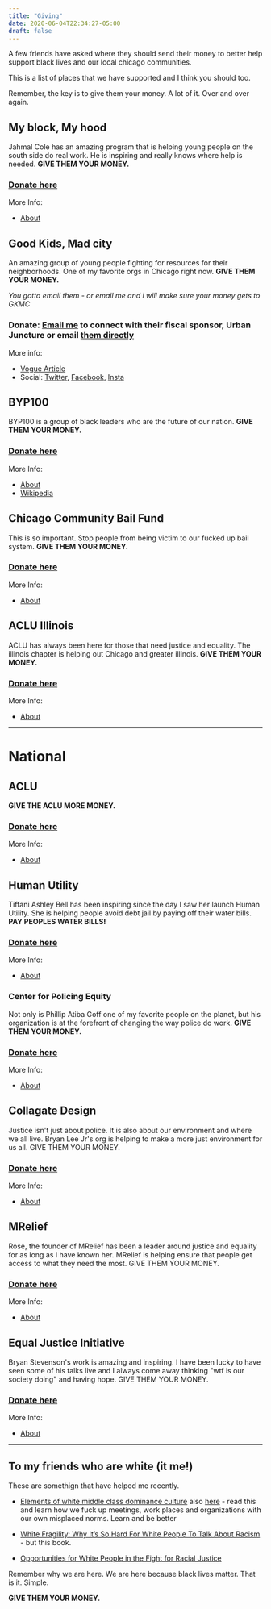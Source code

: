 ```yaml
---
title: "Giving"
date: 2020-06-04T22:34:27-05:00
draft: false
---
```


A few friends have asked where they should send their money to better help support black lives and our local chicago communities. 

This is a list of places that we have supported and I think you should too. 

Remember, the key is to give them your money. A lot of it. Over and over again. 

## My block, My hood

Jahmal Cole has an amazing program that is helping young people on the south side do real work. He is inspiring and really knows where help is needed. **GIVE THEM YOUR MONEY.**


### [Donate here](https://www.formyblock.org/checkout/donate?donatePageId=5e66b35da4656772cbbeb786)

More Info:
- [About](https://www.formyblock.org/mission)

## Good Kids, Mad city

An amazing group of young people fighting for resources for their neighborhoods. One of my favorite orgs in Chicago right now. **GIVE THEM YOUR MONEY.** 

*You gotta email them - or email me and i will make sure your money gets to GKMC*

### Donate: [Email me](harper@modest.com) to connect with their fiscal sponsor, Urban Juncture or email [them directly](mailto:INFO@URBANJUNCTURE.COM)

More info:
- [Vogue Article](https://www.teenvogue.com/story/good-kids-mad-city-chicago-gun-violence-activists)
- Social: [Twitter](https://twitter.com/GKMC18), [Facebook](https://www.facebook.com/GKMC2018/), [Insta](https://www.instagram.com/goodkidsmadcity_2018/)


## BYP100 

BYP100 is a group of black leaders who are the future of our nation. **GIVE THEM YOUR MONEY.** 

### [Donate here](https://secure.actblue.com/donate/byp100-1)

More Info:
- [About](https://www.byp100.org/about)
- [Wikipedia](https://en.wikipedia.org/wiki/BYP100) 


## Chicago Community Bail Fund

This is so important. Stop people from being victim to our fucked up bail system. **GIVE THEM YOUR MONEY.**

### [Donate here](https://chicagobond.org/donate/)

More Info:
- [About](https://chicagobond.org/about-us/)

## ACLU Illinois

ACLU has always been here for those that need justice and equality. The illinois chapter is helping out Chicago and greater illinois. **GIVE THEM YOUR MONEY.**

### [Donate here](https://www.aclu-il.org/en/donate)

More Info:
- [About](https://www.aclu-il.org/en/about/about-us)


---

# National

## ACLU

**GIVE THE ACLU MORE MONEY.**

### [Donate here](https://action.aclu.org/give/now)

More Info:
- [About](https://www.aclu.org/)


## Human Utility 

Tiffani Ashley Bell has been inspiring since the day I saw her launch Human Utility. She is helping people avoid debt jail by paying off their water bills. **PAY PEOPLES WATER BILLS!**

### [Donate here](https://detroitwaterproject.org/)

More Info:
- [About](https://detroitwaterproject.org/)


### Center for Policing Equity

Not only is Phillip Atiba Goff one of my favorite people on the planet, but his organization is at the forefront of changing the way police do work. **GIVE THEM YOUR MONEY.**

### [Donate here](https://policingequity.org/donate)

More Info:
- [About](https://policingequity.org/)


## Collagate Design

Justice isn't just about police. It is also about our environment and where we all live. Bryan Lee Jr's org is helping to make a more just environment for us all. GIVE THEM YOUR MONEY.

### [Donate here](https://secure.squarespace.com/checkout/donate?donatePageId=5ed67d4e61e6aa7ca537d915&ss_cid=91bdd4f2-f30f-42bc-9f7c-888eaa4b1bf9&ss_cvisit=1591297890480&ss_cvr=0c1225ae-4008-4b3d-8e67-8aff65bc03da%7C1591297886236%7C1591297886236%7C1591297886236%7C1)

More Info:
- [About](https://colloqate.org/about)


## MRelief

Rose, the founder of MRelief has been a leader around justice and equality for as long as I have known her. MRelief is helping ensure that people get access to what they need the most. GIVE THEM YOUR MONEY.

### [Donate here](https://www.mrelief.com/donate)

More Info:
- [About](https://www.mrelief.com/about_us)


## Equal Justice Initiative

Bryan Stevenson's work is amazing and inspiring. I have been lucky to have seen some of his talks live and I always come away thinking "wtf is our society doing" and having hope. GIVE THEM YOUR MONEY.

### [Donate here](https://support.eji.org/give/153413/#!/donation/checkout)

More Info:
- [About](https://eji.org/about/)



----


## To my friends who are white (it  me!)

These are somethign that have helped me recently. 

* [Elements of white middle class dominance culture](/assets/Elements-of-White-Middle-Class-Dominant-Culture.pdf) also [here](https://www.stevebozzone.com/wp-content/uploads/2011/11/Elements-of-White-Middle-Class-Dominant-Culture.pdf) - read this and learn how we fuck up meetings, work places and organizations with our own misplaced norms. Learn and be better

* [White Fragility: Why It’s So Hard For White People To Talk About Racism](https://robindiangelo.com/publications/) - but this book. 

* [Opportunities for White People in the Fight for Racial Justice](https://www.whiteaccomplices.org/)

Remember why we are here. We are here because black lives matter. That is it. Simple. 

**GIVE THEM YOUR MONEY.**